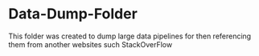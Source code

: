 # Data-Dump-Folder
This folder was created to dump large data pipelines for then referencing them from another websites such StackOverFlow
